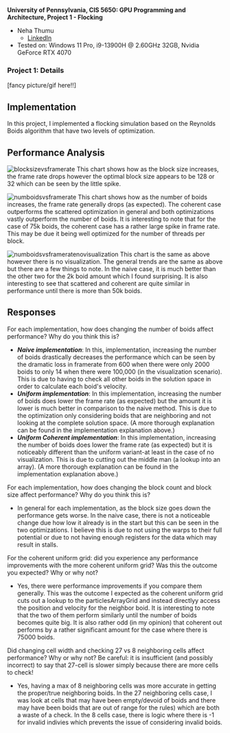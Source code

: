 **University of Pennsylvania, CIS 5650: GPU Programming and Architecture,
Project 1 - Flocking**

* Neha Thumu
  * [LinkedIn](https://www.linkedin.com/in/neha-thumu/)
* Tested on: Windows 11 Pro, i9-13900H @ 2.60GHz 32GB, Nvidia GeForce RTX 4070

### Project 1: Details 

[fancy picture/gif here!!]

## Implementation

In this project, I implemented a flocking simulation based on the Reynolds Boids algorithm that have two levels of optimization.  

## Performance Analysis 
![blocksizevsframerate](https://github.com/thumun/Project1-CUDA-Flocking/blob/main/images/blocksizevsframerate.png)
This chart shows how as the block size increases, the frame rate drops however the optimal block size appears to be 128 or 32 which can be seen by the little spike. 

![numboidsvsframerate](https://github.com/thumun/Project1-CUDA-Flocking/blob/main/images/numboidsvsframerate.png)
This chart shows how as the number of boids increases, the frame rate generally drops (as expected). The coherent case outperforms the scattered optimization in general and both optimizations vastly outperform the number of boids. It is interesting to note that for the case of 75k boids, the coherent case has a rather large spike in frame rate. This may be due it being well optimized for the number of threads per block.

![numboidsvsframeratenovisualization](https://github.com/thumun/Project1-CUDA-Flocking/blob/main/images/numboidsvsframeratenovisualization.png)
This chart is the same as above however there is no visualization. The general trends are the same as above but there are a few things to note. In the naive case, it is much better than the other two for the 2k boid amount which I found surprising. It is also interesting to see that scattered and coherent are quite similar in performance until there is more than 50k boids. 

## Responses 
For each implementation, how does changing the number of boids affect performance? Why do you think this is?
- ***Naive implementation***: In this, implementation, increasing the number of boids drastically decreases the performance which can be seen by the dramatic loss in framerate from 600 when there were only 2000 boids to only 14 when there were 100,000 (in the visualization scenario). This is due to having to check all other boids in the solution space in order to calculate each boid's velocity.
- ***Uniform implementation***: In this implementation, increasing the number of boids does lower the frame rate (as expected) but the amount it is lower is much better in comparison to the naive method. This is due to the optimization only considering boids that are neighboring and not looking at the complete solution space. (A more thorough explanation can be found in the implementation explanation above.) 
- ***Uniform Coherent implementation***: In this implementation, increasing the number of boids does lower the frame rate (as expected) but it is noticeably different than the uniform variant-at least in the case of no visualization. This is due to cutting out the middle man (a lookup into an array). (A more thorough explanation can be found in the implementation explanation above.) 
  
For each implementation, how does changing the block count and block size affect performance? Why do you think this is?
- In general for each implementation, as the block size goes down the performance gets worse. In the naive case, there is not a noticeable change due how low it already is in the start but this can be seen in the two optimizations. I believe this is due to not using the warps to their full potential or due to not having enough registers for the data which may result in stalls. 

For the coherent uniform grid: did you experience any performance improvements with the more coherent uniform grid? Was this the outcome you expected? Why or why not?
- Yes, there were performance improvements if you compare them generally. This was the outcome I expected as the coherent uniform grid cuts out a lookup to the particlesArrayGrid and instead directlyy access the position and velocity for the neighbor boid. It is interesting to note that the two of them perform similarly until the number of boids becomes quite big. It is also rather odd (in my opinion) that coherent out performs by a rather significant amount for the case where there is 75000 boids. 
  
Did changing cell width and checking 27 vs 8 neighboring cells affect performance? Why or why not? Be careful: it is insufficient (and possibly incorrect) to say that 27-cell is slower simply because there are more cells to check!
- Yes, having a max of 8 neighboring cells was more accurate in getting the proper/true neighboring boids. In the 27 neighboring cells case, I was look at cells that may have been empty/devoid of boids and there may have been boids that are out of range for the rules) which are both a waste of a check. In the 8 cells case, there is logic where there is -1 for invalid indivies which prevents the issue of considering invalid boids. 
